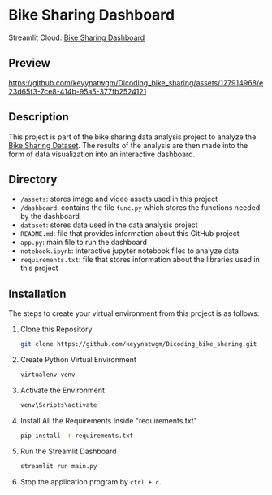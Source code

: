 # Bike Sharing Dashboard

Streamlit Cloud: <a href='https://dicodingbikesharing-dd2qn5d9wmc2fbywzct73y.streamlit.app/' target='_blank' title='Bike Sharing Dashboard | Streamlit'>Bike Sharing Dashboard</a>

## Preview

https://github.com/keyynatwgm/Dicoding_bike_sharing/assets/127914968/e23d65f3-7ce8-414b-95a5-377fb2524121

## Description

This project is part of the bike sharing data analysis project to analyze the <a href='https://drive.google.com/file/d/1RaBmV6Q6FYWU4HWZs80Suqd7KQC34diQ' target='_blank' title='Bike-sharing-dataset.zip'>Bike Sharing Dataset</a>. The results of the analysis are then made into the form of data visualization into an interactive dashboard.

## Directory

- `/assets`: stores image and video assets used in this project
- `/dashboard`: contains the file `func.py` which stores the functions needed by the dashboard
- `dataset`: stores data used in the data analysis project
- `README.md`: file that provides information about this GitHub project
- `app.py`: main file to run the dashboard
- `notebook.ipynb`: interactive jupyter notebook files to analyze data
- `requirements.txt`: file that stores information about the libraries used in this project

## Installation

The steps to create your virtual environment from this project is as follows:

1. Clone this Repository
   ```bash
   git clone https://github.com/keyynatwgm/Dicoding_bike_sharing.git
   ```

2. Create Python Virtual Environment
   ```bash
   virtualenv venv
   ```

2. Activate the Environment
   ```bash
   venv\Scripts\activate
   ```

4. Install All the Requirements Inside "requirements.txt"
   ```bash
   pip install -r requirements.txt
   ```

5. Run the Streamlit Dashboard
   ```bash
   streamlit run main.py
   ```

6. Stop the application program by `ctrl + c`.
